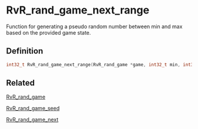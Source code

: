 # RvR_rand_game_next_range

Function for generating a pseudo random number between min and max based on the provided game state.

## Definition

```c
int32_t RvR_rand_game_next_range(RvR_rand_game *game, int32_t min, int32_t max);
```

## Related

[RvR_rand_game](/rvr/rvr/rand_game)

[RvR_rand_game_seed](/rvr/rvr/rand_game_seed)

[RvR_rand_game_next](/rvr/rvr/rand_game_next)
